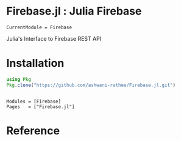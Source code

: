 # Firebase.jl : Julia Firebase

```@meta
CurrentModule = Firebase
```

Julia's Interface to Firebase REST API

# Installation

```julia
using Pkg
Pkg.clone("https://github.com/ashwani-rathee/Firebase.jl.git")
```

```@index
```

```@autodocs
Modules = [Firebase]
Pages   = ["Firebase.jl"]
```

# Reference


